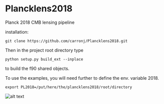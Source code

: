 # Plancklens2018
Planck 2018 CMB lensing pipeline

installation:
        
    git clone https://github.com/carronj/Plancklens2018.git

Then in the project root directory type

    python setup.py build_ext --inplace
    
to build the f90 shared objects.

To use the examples, you will need further to define the env. variable 2018.
    
    export PL2018=/put/here/the/plancklens2018/root/directory
    
![alt text](https://erc.europa.eu/sites/default/files/content/erc_banner-vertical.jpg)

